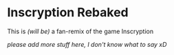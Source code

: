 # Inscryption Rebaked

This is *(will be)* a fan-remix of the game Inscryption

*please add more stuff here, I don't know what to say xD*
